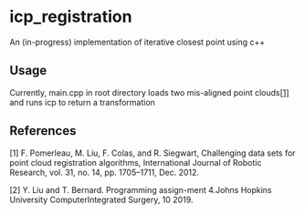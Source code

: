 # icp\_registration

An (in-progress) implementation of iterative closest point using c++

## Usage

Currently, main.cpp in root directory loads two mis-aligned point clouds[[1]](#1) and runs icp to return a transformation

## References 
<a id="1">[1]</a> 
F. Pomerleau, M. Liu, F. Colas, and R. Siegwart, Challenging data sets for point cloud registration algorithms, International Journal of Robotic Research, vol. 31, no. 14, pp. 1705–1711, Dec. 2012.

<a id="2">[2]</a> 
Y.  Liu  and  T.  Bernard.   Programming  assign-ment  4.Johns  Hopkins  University  ComputerIntegrated Surgery, 10 2019.

